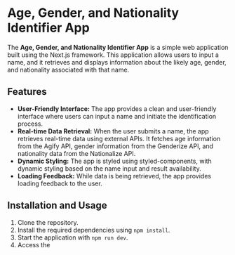 # Age, Gender, and Nationality Identifier App

The **Age, Gender, and Nationality Identifier App** is a simple web application built using the Next.js framework. This application allows users to input a name, and it retrieves and displays information about the likely age, gender, and nationality associated with that name.

## Features

- **User-Friendly Interface:** The app provides a clean and user-friendly interface where users can input a name and initiate the identification process.
- **Real-time Data Retrieval:** When the user submits a name, the app retrieves real-time data using external APIs. It fetches age information from the Agify API, gender information from the Genderize API, and nationality data from the Nationalize API.
- **Dynamic Styling:** The app is styled using styled-components, with dynamic styling based on the name input and result availability.
- **Loading Feedback:** While data is being retrieved, the app provides loading feedback to the user.

## Installation and Usage

1. Clone the repository.
2. Install the required dependencies using `npm install`.
3. Start the application with `npm run dev`.
4. Access the